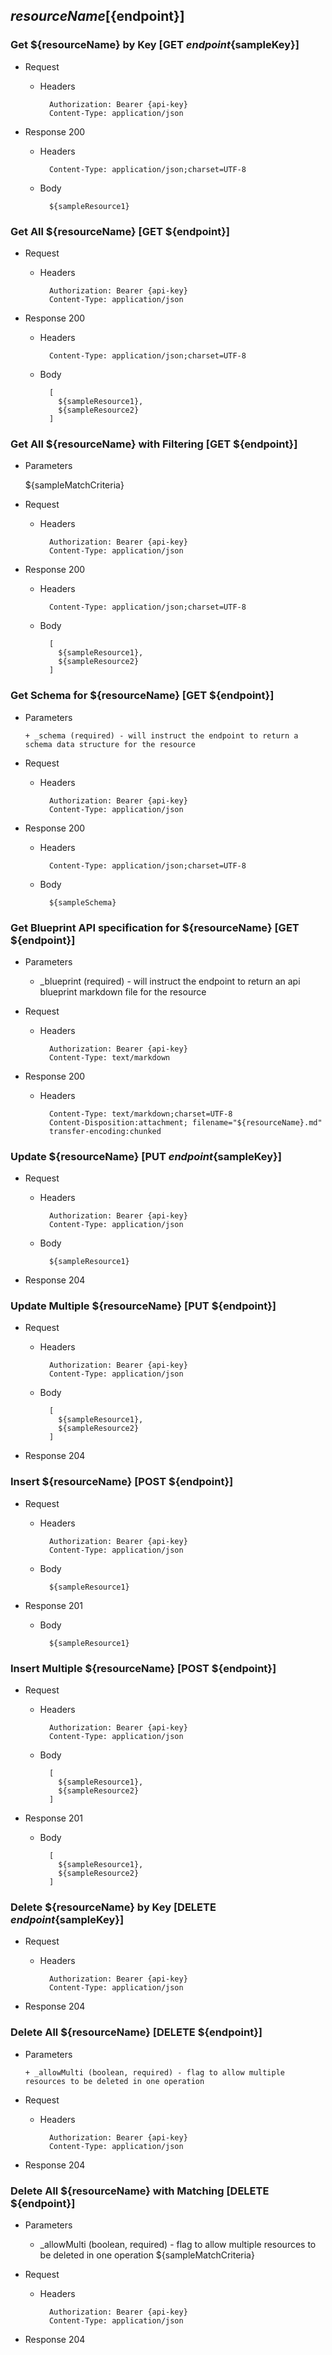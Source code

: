 ## ${resourceName} [${endpoint}]

### Get ${resourceName} by Key [GET ${endpoint}${sampleKey}]
	 
+ Request

    + Headers

            Authorization: Bearer {api-key}
            Content-Type: application/json

+ Response 200
    + Headers

            Content-Type: application/json;charset=UTF-8

    + Body
    
            ${sampleResource1}

### Get All ${resourceName} [GET ${endpoint}]
	 
+ Request

    + Headers

            Authorization: Bearer {api-key}
            Content-Type: application/json

+ Response 200
    + Headers

            Content-Type: application/json;charset=UTF-8

    + Body
    
            [
              ${sampleResource1},
              ${sampleResource2}
            ]

### Get All ${resourceName} with Filtering [GET ${endpoint}]
    
+ Parameters

    ${sampleMatchCriteria}
            
+ Request

    + Headers

            Authorization: Bearer {api-key}
            Content-Type: application/json 

+ Response 200
    + Headers

            Content-Type: application/json;charset=UTF-8

    + Body
    
            [
              ${sampleResource1},
              ${sampleResource2}
            ]
			
### Get Schema for ${resourceName} [GET ${endpoint}]
	                                          
+ Parameters

      + _schema (required) - will instruct the endpoint to return a schema data structure for the resource
      
+ Request

    + Headers

            Authorization: Bearer {api-key}
            Content-Type: application/json

+ Response 200
    + Headers

            Content-Type: application/json;charset=UTF-8

    + Body
    
            ${sampleSchema}
		
### Get Blueprint API specification for ${resourceName} [GET ${endpoint}]
	 
+ Parameters

     + _blueprint (required) - will instruct the endpoint to return an api blueprint markdown file for the resource
                 
+ Request

    + Headers

            Authorization: Bearer {api-key}
            Content-Type: text/markdown

+ Response 200
    + Headers

            Content-Type: text/markdown;charset=UTF-8
            Content-Disposition:attachment; filename="${resourceName}.md"
            transfer-encoding:chunked


### Update ${resourceName} [PUT ${endpoint}${sampleKey}]

+ Request

    + Headers

            Authorization: Bearer {api-key}   
            Content-Type: application/json

    + Body
    
            ${sampleResource1}
			
+ Response 204

### Update Multiple ${resourceName} [PUT ${endpoint}]

+ Request

    + Headers

            Authorization: Bearer {api-key}   
            Content-Type: application/json

    + Body
    
            [
              ${sampleResource1},
              ${sampleResource2}
            ]
			
+ Response 204

### Insert ${resourceName} [POST ${endpoint}]

+ Request

    + Headers

            Authorization: Bearer {api-key}   
            Content-Type: application/json

    + Body
    
            ${sampleResource1}
			
+ Response 201
    
    + Body
            
            ${sampleResource1}
            
### Insert Multiple ${resourceName} [POST ${endpoint}]

+ Request

    + Headers

            Authorization: Bearer {api-key}   
            Content-Type: application/json

    + Body
    
            [
              ${sampleResource1},
              ${sampleResource2}
            ]
			
+ Response 201
    
    + Body
            
            [
              ${sampleResource1},
              ${sampleResource2}
            ]
            
### Delete ${resourceName} by Key [DELETE ${endpoint}${sampleKey}]
	 
+ Request

    + Headers

            Authorization: Bearer {api-key}
            Content-Type: application/json

+ Response 204

### Delete All ${resourceName} [DELETE ${endpoint}]

+ Parameters

      + _allowMulti (boolean, required) - flag to allow multiple resources to be deleted in one operation

+ Request

    + Headers

            Authorization: Bearer {api-key}
            Content-Type: application/json

+ Response 204

### Delete All ${resourceName} with Matching [DELETE ${endpoint}]

+ Parameters

    + _allowMulti (boolean, required) - flag to allow multiple resources to be deleted in one operation
    ${sampleMatchCriteria}
      
+ Request

    + Headers

            Authorization: Bearer {api-key}
            Content-Type: application/json

+ Response 204
